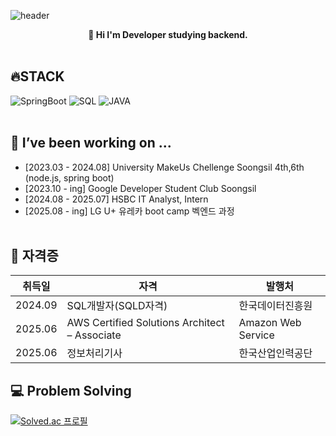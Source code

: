 ![header](https://capsule-render.vercel.app/api?type=waving&color=auto&text=%20GUSION%20%20&height=200&fontSize=80&animation=twinkling&fontAlignY=34&desc=HyeongKyu%20Lim%20)
<div align='center'>
<strong>🌱 Hi I'm Developer studying backend.</strong>
</div>
<br>


## 🔥STACK
![SpringBoot](https://img.shields.io/badge/SpringBoot-6DB33F?style=for-the-badge&logo=SpringBoot&logoColor=white)
![SQL](https://img.shields.io/badge/MySQL-4479A1?style=for-the-badge&logo=MySQL&logoColor=white)
![JAVA](https://img.shields.io/badge/JAVA-D0271D?style=for-the-badge&logo=OpenJDK&logoColor=white)
<br/><br/>


## 🔭 I’ve been working on ...
- [2023.03 - 2024.08] University MakeUs Chellenge Soongsil 4th,6th (node.js, spring boot)
- [2023.10 - ing] Google Developer Student Club Soongsil
- [2024.08 - 2025.07] HSBC IT Analyst, Intern
- [2025.08 - ing] LG U+ 유레카 boot camp 벡엔드 과정
<br/><br/>

## 🔭 자격증
|취득일|자격|발행처|
|------|---|---|
|2024.09|SQL개발자(SQLD자격)|한국데이터진흥원|
|2025.06|AWS Certified Solutions Architect – Associate|Amazon Web Service|
|2025.06|정보처리기사|한국산업인력공단|


## 💻 Problem Solving
[![Solved.ac 프로필](http://mazassumnida.wtf/api/v2/generate_badge?boj=gusion)](https://solved.ac/gusion)


<!--
**Gusionling/Gusionling** is a ✨ _special_ ✨ repository because its `README.md` (this file) appears on your GitHub profile.

Here are some ideas to get you started:

- 🔭 I’m currently working on ...
- 🌱 I’m currently learning ...
- 👯 I’m looking to collaborate on ...
- 🤔 I’m looking for help with ...
- 💬 Ask me about ...
- 📫 How to reach me: ...
- 😄 Pronouns: ...
- ⚡ Fun fact: ...
-->
